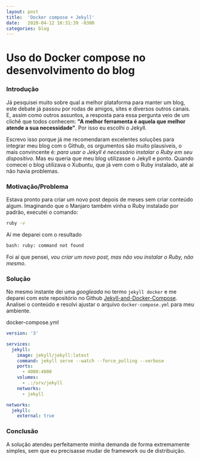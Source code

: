 ```yaml
---
layout: post
title:  'Docker compose + Jekyll'
date:   2020-04-12 16:31:39 -0300
categories: blog
---
```


# Uso do Docker compose no desenvolvimento do blog

### Introdução

Já pesquisei muito sobre qual a melhor plataforma para manter um blog, este debate já passou por rodas de amigos, sites e diversos outros canais. E, assim como outros assuntos, a resposta para essa pergunta veio de um clichê que todos conhecem: **"A melhor ferramenta é aquela que melhor atende a sua necessidade"**. Por isso eu escolhi o Jekyll.

Escrevo isso porque já me recomendaram excelentes soluções para integrar meu blog com o Github, os orgumentos são muito plausíveis, o mais convincente é: _para usar o Jekyll é necessário instalar o Ruby em seu dispositivo_. Mas eu queria que meu blog utilizasse o Jekyll e ponto. Quando comecei o blog utilizava o Xubuntu, que já vem com o Ruby instalado, até aí não havia problemas.

### Motivação/Problema

Estava pronto para criar um novo post depois de meses sem criar conteúdo algum. Imaginando que o Manjaro também vinha o Ruby instalado por padrão, executei o comando:

```bash
ruby -v
```

Aí me deparei com o resultado

```bash
bash: ruby: command not found
```

Foi aí que pensei, _vou criar um novo post, mas não vou instalar o Ruby, não mesmo_.

### Solução

No mesmo instante dei uma _googleada_ no termo `jekyll docker` e me deparei com este repositório no Github [Jekyll-and-Docker-Compose](https://github.com/joeltennant/Jekyll-and-Docker-Compose). Analisei o conteúdo e resolvi ajustar o arquivo `docker-compose.yml` para meu ambiente.

docker-compose.yml

```yaml
version: '3'

services:
  jekyll:
    image: jekyll/jekyll:latest
    command: jekyll serve --watch --force_polling --verbose
    ports:
      - 4000:4000
    volumes:
      - .:/srv/jekyll
    networks:
      - jekyll

networks:
  jekyll:
    external: true
```

### Conclusão

A solução atendeu perfeitamente minha demanda de forma extremamente simples, sem que eu precisasse mudar de framework ou de distribuição.

